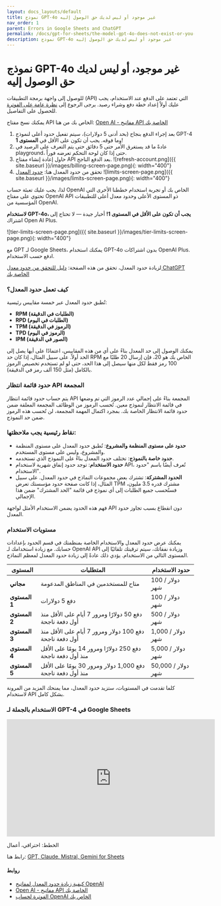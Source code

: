 ```yaml
---
layout: docs_layouts/default
title: نموذج GPT-4o غير موجود أو ليس لديك حق الوصول إليه
nav_order: 1
parent: Errors in Google Sheets and ChatGPT
permalink: /docs/gpt-for-sheets/the-model-gpt-4o-does-not-exist-or-you-do-not-have-access-to-it/arabic
description: نموذج GPT-4o غير موجود أو ليس لديك حق الوصول إليه
---
```


# نموذج GPT-4o غير موجود، أو ليس لديك حق الوصول إليه

للوصول إلى واجهة برمجة التطبيقات (API) التي تعتمد على الدفع عند الاستخدام، يجب عليك أولاً إعداد خطة دفع وشراء رصيد. يرجى الرجوع إلى [نظرة عامة على الفوترة](https://platform.openai.com/settings/organization/billing/overview) للحصول على التفاصيل.

يمكنك نسخ مفتاح API الخاص بك من هنا: <a href="https://platform.openai.com/api-keys" rel="nofollow" target="_blank">Open AI - مفاتيح API الخاصة بك</a>

1. بعد إجراء الدفع بنجاح (بحد أدنى 5 دولارات)، سيتم تفعيل حدود أعلى لنموذج GPT-4 وما فوقه. يجب أن تكون على الأقل في **المستوى 1**!
2. عادةً ما قد يستغرق الأمر حتى 5 دقائق حتى يتم التعرف على الرصيد في playground، حتى إذا كان لوحة التحكم تعرضه فوراً.
3. حاول إعادة إنشاء مفتاح API بعد الدفع الناجح.
   ![refresh-account.png]({{ site.baseurl }}/images/billing-screen-page.png){: width="400"}
4. تحقق من حدود المعدل هنا: <a rel="nofollow" target="_blank" href="https://platform.openai.com/settings/organization/limits">حدود المعدل</a>
   ![limits-screen-page.png]({{ site.baseurl }}/images/limits-screen-page.png){: width="400"}

لذا، يجب عليك تعبئة حساب OpenAI الخاص بك أو تجربة استخدام خططنا الأخرى التي تحتوي على مفتاح OpenAI API ذو المستوى الأعلى وحدود معدل أعلى للتطبيقات المؤسسية من OpenAI.

**لاستخدام GPT-4o، يجب أن تكون على الأقل في المستوى 1!**
أخبار جيدة — لا تحتاج إلى اشتراك Open AI Plus.

![tier-limits-screen-page.png]({{ site.baseurl }}/images/tier-limits-screen-page.png){: width="400"}

مع GPT لـ Google Sheets، يمكنك استخدام GPT-4o بدون اشتراكات OpenAI Plus. ادفع حسب الاستخدام.

لزيادة حدود المعدل، تحقق من هذه الصفحة: <a href="https://platform.openai.com/docs/guides/rate-limits" rel="nofollow" target="_blank">دليل للتحقق من حدود معدل ChatGPT الخاصة بك</a>

### كيف تعمل حدود المعدل؟

تُطبق حدود المعدل عبر خمسة مقاييس رئيسية:

- **RPM (الطلبات في الدقيقة)**
- **RPD (الطلبات في اليوم)**
- **TPM (الرموز في الدقيقة)**
- **TPD (الرموز في اليوم)**
- **IPM (الصور في الدقيقة)**

يمكنك الوصول إلى حد المعدل بناءً على أي من هذه المقاييس، اعتمادًا على أيها يصل إلى الحد أولاً. على سبيل المثال، إذا كان حد RPM الخاص بك هو 20، فإن إرسال 20 طلبًا مع 100 رمز فقط لكل منها سيصل إلى هذا الحد، حتى لو لم تستخدم تخصيص الرموز بالكامل (مثل 150 ألف رمز في الدقيقة).

### حدود قائمة انتظار API المجمعة

يتم حساب حدود قائمة انتظار API المجمعة بناءً على إجمالي عدد الرموز التي تم وضعها في قائمة الانتظار لنموذج معين. تُحسب الرموز من الوظائف المجمعة المعلقة ضمن حدود قائمة الانتظار الخاصة بك. بمجرد اكتمال المهمة المجمعة، لن تُحسب هذه الرموز ضمن حد النموذج.

### نقاط رئيسية يجب ملاحظتها:

- **حدود على مستوى المنظمة والمشروع**: تُطبق حدود المعدل على مستوى المنظمة والمشروع، وليس على مستوى المستخدم.
- **حدود خاصة بالنموذج**: تختلف حدود المعدل بناءً على النموذج الذي تستخدمه.
- **حدود الاستخدام**: توجد حدود إنفاق شهرية لاستخدام API، تُعرف أيضًا باسم "حدود الاستخدام".
- **الحدود المشتركة**: تشترك بعض مجموعات النماذج في حدود المعدل. على سبيل المثال، إذا كانت صفحة حدود مؤسستك تعرض TPM مشترك قدره 3.5 مليون، فستُحسب جميع الطلبات إلى أي نموذج في قائمة "الحد المشترك" ضمن هذا الإجمالي.

فهم هذه الحدود يضمن الاستخدام الأمثل لواجهة API دون انقطاع بسبب تجاوز حدود المعدل.

### مستويات الاستخدام

يمكنك عرض حدود المعدل والاستخدام الخاصة بمنظمتك في قسم الحدود بإعدادات حسابك. مع زيادة استخدامك لـ OpenAI API وزيادة نفقاتك، سيتم ترقيتك تلقائيًا إلى المستوى التالي من الاستخدام. يؤدي ذلك عادةً إلى زيادة حدود المعدل لمعظم النماذج.

| **المستوى**  | **المتطلبات**                                                  | **حدود الاستخدام** |
|--------------|----------------------------------------------------------------|--------------------|
| **مجاني**    | متاح للمستخدمين في المناطق المدعومة                              | 100 دولار / شهر    |
| **المستوى 1**| دفع 5 دولارات                                                   | 100 دولار / شهر    |
| **المستوى 2**| دفع 50 دولارًا ومرور 7 أيام على الأقل منذ أول دفعة ناجحة         | 500 دولار / شهر    |
| **المستوى 3**| دفع 100 دولار ومرور 7 أيام على الأقل منذ أول دفعة ناجحة          | 1,000 دولار / شهر  |
| **المستوى 4**| دفع 250 دولارًا ومرور 14 يومًا على الأقل منذ أول دفعة ناجحة      | 5,000 دولار / شهر  |
| **المستوى 5**| دفع 1,000 دولار ومرور 30 يومًا على الأقل منذ أول دفعة ناجحة      | 50,000 دولار / شهر |

كلما تقدمت في المستويات، ستزيد حدود المعدل، مما يمنحك المزيد من المرونة لاستخدام API بشكل كامل.

### الاستخدام بالجملة لـ GPT-4 في Google Sheets
<iframe width="560" height="315" src="https://www.youtube.com/embed/V4IRVKBHJy4?si=3qoBVoXAddHTg7qR" title="كيفية استخدام GPT لـ Sheets" frameborder="0" allow="accelerometer; autoplay; clipboard-write; encrypted-media; gyroscope; picture-in-picture; web-share" allowfullscreen></iframe>

الخطط: احترافي، أعمال

رابط هنا: [GPT, Claude, Mistral, Gemini for Sheets](https://docgpt.ai/gpt-for-sheets/)

#### روابط
- <a href="https://platform.openai.com/docs/guides/rate-limits?context=tier-free" rel="nofollow" target="_blank">كيفية زيادة حدود المعدل لمفاتيح OpenAI</a>
- <a href="https://platform.openai.com/api-keys" rel="nofollow" target="_blank">Open AI - مفاتيح API الخاصة بك</a>
- <a href="https://platform.openai.com/account/billing/overview" rel="nofollow" target="_blank">الفوترة لحساب OpenAI الخاص بك</a>
